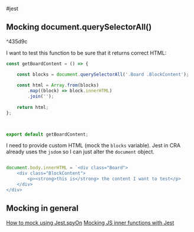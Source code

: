 #jest

## Mocking document.querySelectorAll()

^435d9c

I want to test this function to be sure that it returns correct HTML:
```javascript
const getBoardContent = () => {

	const blocks = document.querySelectorAll('.Board .BlockContent');
	
	const html = Array.from(blocks)
		.map((block) => block.innerHTML)
		.join('');
	
	return html;
};

  

export default getBoardContent;
```

I need to provide custom HTML (mock the `blocks`  variable). Jest in CRA already uses the `jsdom` so I can just alter the `document` object.

```javascript

document.body.innerHTML = `<div class="Board">
	<div class="BlockContent">
		<p><strong>this is</strong> the content I want to test</p>
	</div>
</div>
```

## Mocking in general
[How to mock using Jest.spyOn](https://blog.echobind.com/how-to-mock-using-jest-spyon-d13d57a8434d)
[Mocking JS inner functions with Jest](https://chrisboakes.com/mocking-javascript-class-inner-functions-with-jest/)
